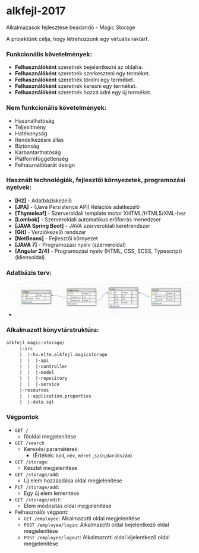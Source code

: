 # alkfejl-2017
Alkalmazások fejlesztése beadandó - Magic Storage

A projektünk célja, hogy létrehozzunk egy virtuális raktárt.

### Funkcionális követelmények:
+ **Felhasználóként** szeretnék bejelentkezni az oldalra.
+ **Felhasználóként** szeretnék szerkeszteni egy terméket.
+ **Felhasználóként** szeretnék törölni egy terméket.
+ **Felhasználóként** szeretnék keresni egy terméket.
+ **Felhasználóként** szeretnék hozzá adni egy új terméket.

### Nem funkcionális követelmények:
+ Használhatóság
+ Teljesítmény
+ Hatékonyság
+ Rendelkezésre állás
+ Biztonság
+ Karbantarthatóság
+ Platformfüggetlenség
+ Felhasználóbarát design

### Használt technológiák, fejlesztői környezetek, programozási nyelvek:
+ **[H2]** - Adatbáziskezelő
+ **[JPA]** - (Java Persistence API) Relációs adatkezelő
+ **[Thymeleaf]** - Szerveroldali template motor XHTML/HTML5/XML-hez
+ **[Lombok]** - Szerveroldali automatikus erőforrás menedzser
+ **[JAVA Spring Boot]** - JAVA szerveroldali keretrendszer
+ **[Git]** - Verziókezelő rendszer
+ **[NetBeans]** - Fejlesztői környezet
+ **[JAVA 7]** - Programozási nyelv (szerveroldal)
+ **[Angular 2/4]** - Programozási nyelv (HTML, CSS, SCSS, Typescript) (kliensoldal)


### Adatbázis terv:
- ![alt text](https://github.com/laszlokelemen/alkfejl-2017/blob/master/DatabaseBasicModel.PNG)

### Alkalmazott könyvtárstruktúra:
```
alkfejl_magic-storage/
     |-src                                   
     |  |-hu.elte.alkfejl.magicstorage         
     |  |  |-api                              
     |  |  |-controller                        
     |  |  |-model                            
     |  |  |-repository                        
     |  |  |-service                           
     |-resources                               
     |  |-application.properties               
     |  |-data.sql                             
```
### Végpontok
 - `GET / `
     - főoldal megjelenítése
 - `GET /search`
    - Keresési paraméterek:
        - (Értékek: `kód`, `név`, `méret` ,`szín`,`darabszám`)
 - `GET /storage`:
    - Készlet megjelenítése 
 - `GET /storage/add`:
    - Új elem hozzáadása oldal megjelenítése
 - `PUT /storage/add`:
    - Egy új elem lementése
 - `GET /storage/edit`:
    - Elem módosítás oldal megjelenítése
 - Felhasználói végpont:
    - `GET /employee`: Alkalmazotti oldal megjelenítése
    - `POST /employee/login`: Alkalmazotti oldal bejelentkező oldal megjelenítése
    - `POST /employee/logout`: Alkalmazotti oldal kijelentkező oldal megjelenítése
   







